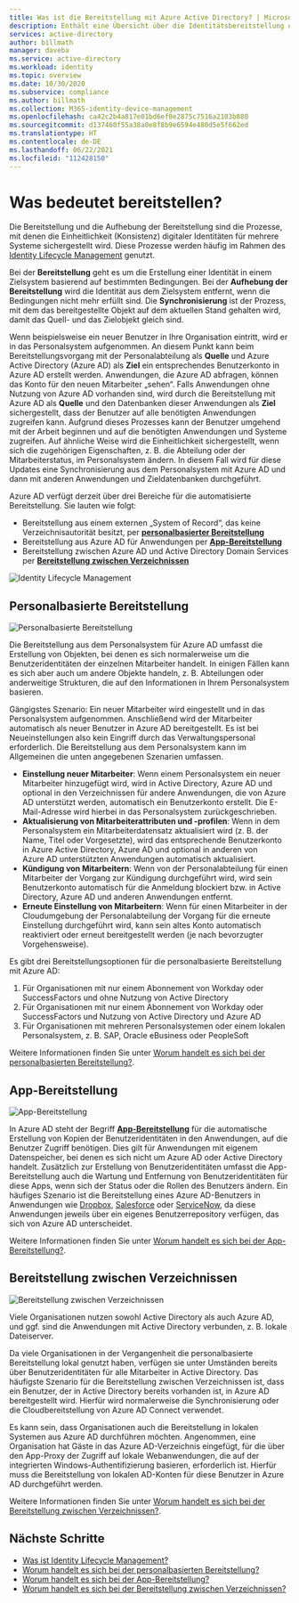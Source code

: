 ```yaml
---
title: Was ist die Bereitstellung mit Azure Active Directory? | Microsoft-Dokumentation
description: Enthält eine Übersicht über die Identitätsbereitstellung und die ILM-Szenarien.
services: active-directory
author: billmath
manager: daveba
ms.service: active-directory
ms.workload: identity
ms.topic: overview
ms.date: 10/30/2020
ms.subservice: compliance
ms.author: billmath
ms.collection: M365-identity-device-management
ms.openlocfilehash: ca42c2b4a817e01bd6ef0e2875c7516a2103b880
ms.sourcegitcommit: d137460f55a38a0e8f8b9e6594e480d5e5f662ed
ms.translationtype: HT
ms.contentlocale: de-DE
ms.lasthandoff: 06/22/2021
ms.locfileid: "112428150"
---
```

# <a name="what-is-provisioning"></a>Was bedeutet bereitstellen?

Die Bereitstellung und die Aufhebung der Bereitstellung sind die Prozesse, mit denen die Einheitlichkeit (Konsistenz) digitaler Identitäten für mehrere Systeme sichergestellt wird.  Diese Prozesse werden häufig im Rahmen des [Identity Lifecycle Management](what-is-identity-lifecycle-management.md) genutzt.

Bei der **Bereitstellung** geht es um die Erstellung einer Identität in einem Zielsystem basierend auf bestimmten Bedingungen.  Bei der **Aufhebung der Bereitstellung** wird die Identität aus dem Zielsystem entfernt, wenn die Bedingungen nicht mehr erfüllt sind. Die **Synchronisierung** ist der Prozess, mit dem das bereitgestellte Objekt auf dem aktuellen Stand gehalten wird, damit das Quell- und das Zielobjekt gleich sind.

Wenn beispielsweise ein neuer Benutzer in Ihre Organisation eintritt, wird er in das Personalsystem aufgenommen.  An diesem Punkt kann beim Bereitstellungsvorgang mit der Personalabteilung als **Quelle** und Azure Active Directory (Azure AD) als **Ziel** ein entsprechendes Benutzerkonto in Azure AD erstellt werden. Anwendungen, die Azure AD abfragen, können das Konto für den neuen Mitarbeiter „sehen“.  Falls Anwendungen ohne Nutzung von Azure AD vorhanden sind, wird durch die Bereitstellung mit Azure AD als **Quelle** und den Datenbanken dieser Anwendungen als **Ziel** sichergestellt, dass der Benutzer auf alle benötigten Anwendungen zugreifen kann.  Aufgrund dieses Prozesses kann der Benutzer umgehend mit der Arbeit beginnen und auf die benötigten Anwendungen und Systeme zugreifen.  Auf ähnliche Weise wird die Einheitlichkeit sichergestellt, wenn sich die zugehörigen Eigenschaften, z. B. die Abteilung oder der Mitarbeiterstatus, im Personalsystem ändern. In diesem Fall wird für diese Updates eine Synchronisierung aus dem Personalsystem mit Azure AD und dann mit anderen Anwendungen und Zieldatenbanken durchgeführt.

Azure AD verfügt derzeit über drei Bereiche für die automatisierte Bereitstellung.  Sie lauten wie folgt:  

- Bereitstellung aus einem externen „System of Record“, das keine Verzeichnisautorität besitzt, per **[personalbasierter Bereitstellung](#hr-driven-provisioning)**  
- Bereitstellung aus Azure AD für Anwendungen per **[App-Bereitstellung](#app-provisioning)**  
- Bereitstellung zwischen Azure AD und Active Directory Domain Services per **[Bereitstellung zwischen Verzeichnissen](#inter-directory-provisioning)** 

![Identity Lifecycle Management](media/what-is-provisioning/provisioning.png)

## <a name="hr-driven-provisioning"></a>Personalbasierte Bereitstellung

![Personalbasierte Bereitstellung](media/what-is-provisioning/cloud-2a.png)

Die Bereitstellung aus dem Personalsystem für Azure AD umfasst die Erstellung von Objekten, bei denen es sich normalerweise um die Benutzeridentitäten der einzelnen Mitarbeiter handelt. In einigen Fällen kann es sich aber auch um andere Objekte handeln, z. B. Abteilungen oder anderweitige Strukturen, die auf den Informationen in Ihrem Personalsystem basieren.  

Gängigstes Szenario: Ein neuer Mitarbeiter wird eingestellt und in das Personalsystem aufgenommen.  Anschließend wird der Mitarbeiter automatisch als neuer Benutzer in Azure AD bereitgestellt. Es ist bei Neueinstellungen also kein Eingriff durch das Verwaltungspersonal erforderlich.  Die Bereitstellung aus dem Personalsystem kann im Allgemeinen die unten angegebenen Szenarien umfassen.

- **Einstellung neuer Mitarbeiter**: Wenn einem Personalsystem ein neuer Mitarbeiter hinzugefügt wird, wird in Active Directory, Azure AD und optional in den Verzeichnissen für andere Anwendungen, die von Azure AD unterstützt werden, automatisch ein Benutzerkonto erstellt. Die E-Mail-Adresse wird hierbei in das Personalsystem zurückgeschrieben.
- **Aktualisierung von Mitarbeiterattributen und -profilen**: Wenn in dem Personalsystem ein Mitarbeiterdatensatz aktualisiert wird (z. B. der Name, Titel oder Vorgesetzte), wird das entsprechende Benutzerkonto in Azure Active Directory, Azure AD und optional in anderen von Azure AD unterstützten Anwendungen automatisch aktualisiert.
- **Kündigung von Mitarbeitern**: Wenn von der Personalabteilung für einen Mitarbeiter der Vorgang zur Kündigung durchgeführt wird, wird sein Benutzerkonto automatisch für die Anmeldung blockiert bzw. in Active Directory, Azure AD und anderen Anwendungen entfernt.
- **Erneute Einstellung von Mitarbeitern**: Wenn für einen Mitarbeiter in der Cloudumgebung der Personalabteilung der Vorgang für die erneute Einstellung durchgeführt wird, kann sein altes Konto automatisch reaktiviert oder erneut bereitgestellt werden (je nach bevorzugter Vorgehensweise).

Es gibt drei Bereitstellungsoptionen für die personalbasierte Bereitstellung mit Azure AD:

1. Für Organisationen mit nur einem Abonnement von Workday oder SuccessFactors und ohne Nutzung von Active Directory
1. Für Organisationen mit nur einem Abonnement von Workday oder SuccessFactors und Nutzung von Active Directory und Azure AD
1. Für Organisationen mit mehreren Personalsystemen oder einem lokalen Personalsystem, z. B. SAP, Oracle eBusiness oder PeopleSoft

Weitere Informationen finden Sie unter [Worum handelt es sich bei der personalbasierten Bereitstellung?](what-is-hr-driven-provisioning.md).

## <a name="app-provisioning"></a>App-Bereitstellung

![App-Bereitstellung](media/what-is-provisioning/cloud-3b.png)

In Azure AD steht der Begriff **[App-Bereitstellung](../app-provisioning/user-provisioning.md)** für die automatische Erstellung von Kopien der Benutzeridentitäten in den Anwendungen, auf die Benutzer Zugriff benötigen. Dies gilt für Anwendungen mit eigenem Datenspeicher, bei denen es sich nicht um Azure AD oder Active Directory handelt. Zusätzlich zur Erstellung von Benutzeridentitäten umfasst die App-Bereitstellung auch die Wartung und Entfernung von Benutzeridentitäten für diese Apps, wenn sich der Status oder die Rollen des Benutzers ändern. Ein häufiges Szenario ist die Bereitstellung eines Azure AD-Benutzers in Anwendungen wie [Dropbox](../saas-apps/dropboxforbusiness-provisioning-tutorial.md), [Salesforce](../saas-apps/salesforce-provisioning-tutorial.md) oder [ServiceNow](../saas-apps/servicenow-provisioning-tutorial.md), da diese Anwendungen jeweils über ein eigenes Benutzerrepository verfügen, das sich von Azure AD unterscheidet.

Weitere Informationen finden Sie unter [Worum handelt es sich bei der App-Bereitstellung?](what-is-app-provisioning.md).

## <a name="inter-directory-provisioning"></a>Bereitstellung zwischen Verzeichnissen

![Bereitstellung zwischen Verzeichnissen](media/what-is-provisioning/cloud-4a.png)

Viele Organisationen nutzen sowohl Active Directory als auch Azure AD, und ggf. sind die Anwendungen mit Active Directory verbunden, z. B. lokale Dateiserver.

Da viele Organisationen in der Vergangenheit die personalbasierte Bereitstellung lokal genutzt haben, verfügen sie unter Umständen bereits über Benutzeridentitäten für alle Mitarbeiter in Active Directory.   Das häufigste Szenario für die Bereitstellung zwischen Verzeichnissen ist, dass ein Benutzer, der in Active Directory bereits vorhanden ist, in Azure AD bereitgestellt wird.  Hierfür wird normalerweise die Synchronisierung oder die Cloudbereitstellung von Azure AD Connect verwendet. 

Es kann sein, dass Organisationen auch die Bereitstellung in lokalen Systemen aus Azure AD durchführen möchten.  Angenommen, eine Organisation hat Gäste in das Azure AD-Verzeichnis eingefügt, für die über den App-Proxy der Zugriff auf lokale Webanwendungen, die auf der integrierten Windows-Authentifizierung basieren, erforderlich ist.  Hierfür muss die Bereitstellung von lokalen AD-Konten für diese Benutzer in Azure AD durchgeführt werden.

Weitere Informationen finden Sie unter [Worum handelt es sich bei der Bereitstellung zwischen Verzeichnissen?](what-is-inter-directory-provisioning.md).

 
## <a name="next-steps"></a>Nächste Schritte 
- [Was ist Identity Lifecycle Management?](what-is-identity-lifecycle-management.md)
- [Worum handelt es sich bei der personalbasierten Bereitstellung?](what-is-hr-driven-provisioning.md)
- [Worum handelt es sich bei der App-Bereitstellung?](what-is-app-provisioning.md)
- [Worum handelt es sich bei der Bereitstellung zwischen Verzeichnissen?](what-is-inter-directory-provisioning.md)